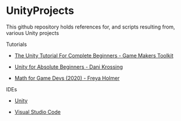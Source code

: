 # UnityProjects

This github repository holds references for, and scripts resulting from, various Unity projects

Tutorials

- [The Unity Tutorial For Complete Beginners - Game Makers Toolkit](https://www.youtube.com/watch?v=XtQMytORBmM)

- [Unity for Absolute Beginners - Dani Krossing](https://www.youtube.com/playlist?list=PL0eyrZgxdwhwQZ9zPUC7TnJ-S0KxqGlrN)

- [Math for Game Devs (2020) - Freya Holmer](https://www.youtube.com/playlist?list=PLImQaTpSAdsD88wprTConznD1OY1EfK_V)


IDEs

- [Unity](https://unity.com)

- [Visual Studio Code](https://code.visualstudio.com)

